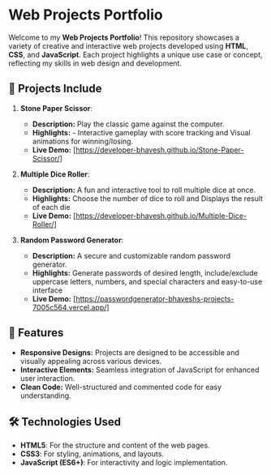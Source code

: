 # Web Projects Portfolio  

Welcome to my **Web Projects Portfolio**! This repository showcases a variety of creative and interactive web projects developed using **HTML**, **CSS**, and **JavaScript**. Each project highlights a unique use case or concept, reflecting my skills in web design and development.  

## 📂 Projects Include  
1. **Stone Paper Scissor**:  
   - **Description:** Play the classic game against the computer.  
   - **Highlights:**  - Interactive gameplay with score tracking and Visual animations for winning/losing.  
   - **Live Demo:** [https://developer-bhavesh.github.io/Stone-Paper-Scissor/]  

2. **Multiple Dice Roller**:  
   - **Description:** A fun and interactive tool to roll multiple dice at once.  
   - **Highlights:**  Choose the number of dice to roll and Displays the result of each die 
   - **Live Demo:** [https://developer-bhavesh.github.io/Multiple-Dice-Roller/]
     
3. **Random Password Generator**:  
   - **Description:**  A secure and customizable random password generator.  
   - **Highlights:**  Generate passwords of desired length, include/exclude uppercase letters, numbers, and special characters and easy-to-use interface
   - **Live Demo:** [https://passwordgenerator-bhaveshs-projects-7005c564.vercel.app/] 


## 🚀 Features  
- **Responsive Designs:** Projects are designed to be accessible and visually appealing across various devices.  
- **Interactive Elements:** Seamless integration of JavaScript for enhanced user interaction.  
- **Clean Code:** Well-structured and commented code for easy understanding.  

## 🛠️ Technologies Used  
- **HTML5**: For the structure and content of the web pages.  
- **CSS3**: For styling, animations, and layouts.  
- **JavaScript (ES6+)**: For interactivity and logic implementation.  
